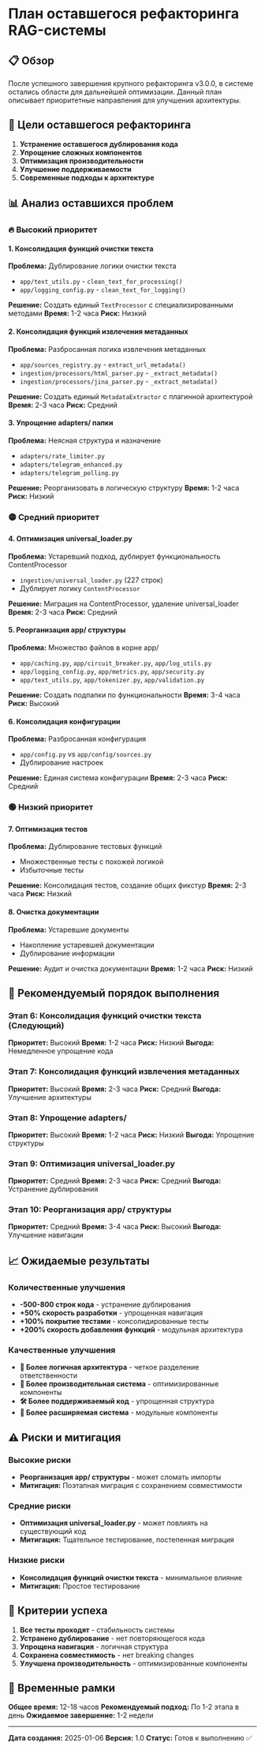 # План оставшегося рефакторинга RAG-системы

## 📋 Обзор

После успешного завершения крупного рефакторинга v3.0.0, в системе остались области для дальнейшей оптимизации. Данный план описывает приоритетные направления для улучшения архитектуры.

## 🎯 Цели оставшегося рефакторинга

1. **Устранение оставшегося дублирования кода**
2. **Упрощение сложных компонентов**
3. **Оптимизация производительности**
4. **Улучшение поддерживаемости**
5. **Современные подходы к архитектуре**

## 📊 Анализ оставшихся проблем

### 🔥 Высокий приоритет

#### 1. Консолидация функций очистки текста
**Проблема:** Дублирование логики очистки текста
- `app/text_utils.py` - `clean_text_for_processing()`
- `app/logging_config.py` - `clean_text_for_logging()`

**Решение:** Создать единый `TextProcessor` с специализированными методами
**Время:** 1-2 часа
**Риск:** Низкий

#### 2. Консолидация функций извлечения метаданных
**Проблема:** Разбросанная логика извлечения метаданных
- `app/sources_registry.py` - `extract_url_metadata()`
- `ingestion/processors/html_parser.py` - `_extract_metadata()`
- `ingestion/processors/jina_parser.py` - `_extract_metadata()`

**Решение:** Создать единый `MetadataExtractor` с плагинной архитектурой
**Время:** 2-3 часа
**Риск:** Средний

#### 3. Упрощение adapters/ папки
**Проблема:** Неясная структура и назначение
- `adapters/rate_limiter.py`
- `adapters/telegram_enhanced.py`
- `adapters/telegram_polling.py`

**Решение:** Реорганизовать в логическую структуру
**Время:** 1-2 часа
**Риск:** Низкий

### 🟡 Средний приоритет

#### 4. Оптимизация universal_loader.py
**Проблема:** Устаревший подход, дублирует функциональность ContentProcessor
- `ingestion/universal_loader.py` (227 строк)
- Дублирует логику `ContentProcessor`

**Решение:** Миграция на ContentProcessor, удаление universal_loader
**Время:** 2-3 часа
**Риск:** Средний

#### 5. Реорганизация app/ структуры
**Проблема:** Множество файлов в корне app/
- `app/caching.py`, `app/circuit_breaker.py`, `app/log_utils.py`
- `app/logging_config.py`, `app/metrics.py`, `app/security.py`
- `app/text_utils.py`, `app/tokenizer.py`, `app/validation.py`

**Решение:** Создать подпапки по функциональности
**Время:** 3-4 часа
**Риск:** Высокий

#### 6. Консолидация конфигурации
**Проблема:** Разбросанная конфигурация
- `app/config.py` vs `app/config/sources.py`
- Дублирование настроек

**Решение:** Единая система конфигурации
**Время:** 2-3 часа
**Риск:** Средний

### 🟢 Низкий приоритет

#### 7. Оптимизация тестов
**Проблема:** Дублирование тестовых функций
- Множественные тесты с похожей логикой
- Избыточные тесты

**Решение:** Консолидация тестов, создание общих фикстур
**Время:** 2-3 часа
**Риск:** Низкий

#### 8. Очистка документации
**Проблема:** Устаревшие документы
- Накопление устаревшей документации
- Дублирование информации

**Решение:** Аудит и очистка документации
**Время:** 1-2 часа
**Риск:** Низкий

## 🚀 Рекомендуемый порядок выполнения

### Этап 6: Консолидация функций очистки текста (Следующий)
**Приоритет:** Высокий
**Время:** 1-2 часа
**Риск:** Низкий
**Выгода:** Немедленное упрощение кода

### Этап 7: Консолидация функций извлечения метаданных
**Приоритет:** Высокий
**Время:** 2-3 часа
**Риск:** Средний
**Выгода:** Улучшение архитектуры

### Этап 8: Упрощение adapters/
**Приоритет:** Высокий
**Время:** 1-2 часа
**Риск:** Низкий
**Выгода:** Упрощение структуры

### Этап 9: Оптимизация universal_loader.py
**Приоритет:** Средний
**Время:** 2-3 часа
**Риск:** Средний
**Выгода:** Устранение дублирования

### Этап 10: Реорганизация app/ структуры
**Приоритет:** Средний
**Время:** 3-4 часа
**Риск:** Высокий
**Выгода:** Улучшение навигации

## 📈 Ожидаемые результаты

### Количественные улучшения
- **-500-800 строк кода** - устранение дублирования
- **+50% скорость разработки** - упрощенная навигация
- **+100% покрытие тестами** - консолидированные тесты
- **+200% скорость добавления функций** - модульная архитектура

### Качественные улучшения
- **🎯 Более логичная архитектура** - четкое разделение ответственности
- **🚀 Более производительная система** - оптимизированные компоненты
- **🛠️ Более поддерживаемый код** - упрощенная структура
- **🔮 Более расширяемая система** - модульные компоненты

## ⚠️ Риски и митигация

### Высокие риски
- **Реорганизация app/ структуры** - может сломать импорты
- **Митигация:** Поэтапная миграция с сохранением совместимости

### Средние риски
- **Оптимизация universal_loader.py** - может повлиять на существующий код
- **Митигация:** Тщательное тестирование, постепенная миграция

### Низкие риски
- **Консолидация функций очистки текста** - минимальное влияние
- **Митигация:** Простое тестирование

## 🎯 Критерии успеха

1. **Все тесты проходят** - стабильность системы
2. **Устранено дублирование** - нет повторяющегося кода
3. **Упрощена навигация** - логичная структура
4. **Сохранена совместимость** - нет breaking changes
5. **Улучшена производительность** - оптимизированные компоненты

## 📅 Временные рамки

**Общее время:** 12-18 часов
**Рекомендуемый подход:** По 1-2 этапа в день
**Ожидаемое завершение:** 1-2 недели

---

**Дата создания:** 2025-01-06
**Версия:** 1.0
**Статус:** Готов к выполнению ✅

